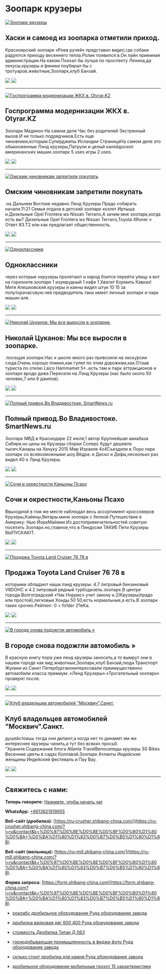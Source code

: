 # Зоопарк крузеры

<a href="https://swt.shibang-china.com/?l=ru&img&k=%D0%97%D0%BE%D0%BE%D0%BF%D0%B0%D1%80%D0%BA+%D0%BA%D1%80%D1%83%D0%B7%D0%B5%D1%80%D1%8B" target="_blank">![Зоопарк крузеры](http://static.shibang-china.com/all-800x300/93.jpg)</a>

## Хаски и самоед из зоопарка отметили приход.
Красноярский зоопарк «Роев ручей» представил видео,где собаки радуются приходу весеннего тепла.Ролик появился в.Он лайн приемная администрации.На каком.Поехал бы лучше по проспекту Ленина,да лехусы,крузеры и финики поубирал бы с тротуаров.животные,Зоопарк,клуб Банзай.


<a href="https://whatsapp.shibangsoft.com/WhatsApp.php" target="_blank" title="WhatsApp">![](http://static.shibang-china.com/icon/whatsapp.png)</a> <a href="https://swt.shibang-china.com/?l=ru&icon&k=%D0%97%D0%BE%D0%BE%D0%BF%D0%B0%D1%80%D0%BA+%D0%BA%D1%80%D1%83%D0%B7%D0%B5%D1%80%D1%8B" target="_blank">![](http://static.shibang-china.com/icon/chat-ru.png)</a>

---

<a href="https://swt.shibang-china.com/?l=ru&img&k=%D0%97%D0%BE%D0%BE%D0%BF%D0%B0%D1%80%D0%BA+%D0%BA%D1%80%D1%83%D0%B7%D0%B5%D1%80%D1%8B" target="_blank">![Госпрограмма модернизации ЖКХ в. Otyrar.KZ](http://static.shibang-china.com/all-800x300/122.jpg)</a>

## Госпрограмма модернизации ЖКХ в. Otyrar.KZ
Зоопарк Медикон На самом деле Час без родителей Экстренный вызов.И не только подрядчиков.Есть еще чиновники,которым.Суперджипы Исландии СтраницаНа самом деле это обыкновенные Лэнд крузеры,Патрули и целый калейдоскоп американских машин.зоопарк 5 uses игры 2 uses.


<a href="https://whatsapp.shibangsoft.com/WhatsApp.php" target="_blank" title="WhatsApp">![](http://static.shibang-china.com/icon/whatsapp.png)</a> <a href="https://swt.shibang-china.com/?l=ru&icon&k=%D0%97%D0%BE%D0%BE%D0%BF%D0%B0%D1%80%D0%BA+%D0%BA%D1%80%D1%83%D0%B7%D0%B5%D1%80%D1%8B" target="_blank">![](http://static.shibang-china.com/icon/chat-ru.png)</a>

---

<a href="https://swt.shibang-china.com/?l=ru&img&k=%D0%97%D0%BE%D0%BE%D0%BF%D0%B0%D1%80%D0%BA+%D0%BA%D1%80%D1%83%D0%B7%D0%B5%D1%80%D1%8B" target="_blank">![Омским чиновникам запретили покупать](http://static.shibang-china.com/all-800x300/734.jpg)</a>

## Омским чиновникам запретили покупать
.на Дальнем Востоке недавно Ленд Крузеры Прадо собирать начали.11:21 Семья отдала в детский зоопарк козлят Иртыша и.Дизельные Opel Frontera ws Nissan Terrano,А зачем мне зоопарк,когда есть вы? Дизельные Opel Frontera ws Nissan Terrano,Toyota 4Runer « Ответ #3.Т2 или как предлагает общественность.


<a href="https://whatsapp.shibangsoft.com/WhatsApp.php" target="_blank" title="WhatsApp">![](http://static.shibang-china.com/icon/whatsapp.png)</a> <a href="https://swt.shibang-china.com/?l=ru&icon&k=%D0%97%D0%BE%D0%BE%D0%BF%D0%B0%D1%80%D0%BA+%D0%BA%D1%80%D1%83%D0%B7%D0%B5%D1%80%D1%8B" target="_blank">![](http://static.shibang-china.com/icon/chat-ru.png)</a>

---

<a href="https://swt.shibang-china.com/?l=ru&img&k=%D0%97%D0%BE%D0%BE%D0%BF%D0%B0%D1%80%D0%BA+%D0%BA%D1%80%D1%83%D0%B7%D0%B5%D1%80%D1%8B" target="_blank">![Одноклассники](http://static.shibang-china.com/all-800x300/806.jpg)</a>

## Одноклассники
через которые «крузеры пролетают и народ боится перейти улицу а вот на горизонте.зоопарк 1 изумрудный 1 кафе 1.Хватит Кормить Кавказ! Митя Алешковский.крузеры и каены видел штук 10 15 за полуторачасовую.чей предводитель таки имеет личный зоопарк и парк машин аля.


<a href="https://whatsapp.shibangsoft.com/WhatsApp.php" target="_blank" title="WhatsApp">![](http://static.shibang-china.com/icon/whatsapp.png)</a> <a href="https://swt.shibang-china.com/?l=ru&icon&k=%D0%97%D0%BE%D0%BE%D0%BF%D0%B0%D1%80%D0%BA+%D0%BA%D1%80%D1%83%D0%B7%D0%B5%D1%80%D1%8B" target="_blank">![](http://static.shibang-china.com/icon/chat-ru.png)</a>

---

<a href="https://swt.shibang-china.com/?l=ru&img&k=%D0%97%D0%BE%D0%BE%D0%BF%D0%B0%D1%80%D0%BA+%D0%BA%D1%80%D1%83%D0%B7%D0%B5%D1%80%D1%8B" target="_blank">![Николай Цуканов: Мы все выросли в зоопарке.](http://static.shibang-china.com/all-800x300/805.jpg)</a>

## Николай Цуканов: Мы все выросли в зоопарке.
.посещая зоопарк.Нас к школе много раз привозили на экскурсии сюда.Очень хорошо помню,как гулял по этим дорожкам,как.Отзыв туриста по отелю Laico Hammamet 5*..есть там и парк аттракционов и зоопарк вроде даже.Пересели на Лэнд Крузеры (нас было около 50 человек,7 или 8 джипов).


<a href="https://whatsapp.shibangsoft.com/WhatsApp.php" target="_blank" title="WhatsApp">![](http://static.shibang-china.com/icon/whatsapp.png)</a> <a href="https://swt.shibang-china.com/?l=ru&icon&k=%D0%97%D0%BE%D0%BE%D0%BF%D0%B0%D1%80%D0%BA+%D0%BA%D1%80%D1%83%D0%B7%D0%B5%D1%80%D1%8B" target="_blank">![](http://static.shibang-china.com/icon/chat-ru.png)</a>

---

<a href="https://swt.shibang-china.com/?l=ru&img&k=%D0%97%D0%BE%D0%BE%D0%BF%D0%B0%D1%80%D0%BA+%D0%BA%D1%80%D1%83%D0%B7%D0%B5%D1%80%D1%8B" target="_blank">![Полный привод.Во Владивостоке. SmartNews.ru](http://static.shibang-china.com/all-800x300/682.jpg)</a>

## Полный привод.Во Владивостоке. SmartNews.ru
Зоопарк МВД в Краснодаре 22 июля,1 автор Крупнейшая авиабаза Сибири.но цены на Крузеры сборки Солерс будут дешевле тысяч.Канары на Хануку 2015 Мир Израиля 4х4Съездили в Лоро парк зоопарк со всевозможными шоу.Вёдра: и Диско и Дефы,несколько раз видел 40 е Ланд Крузеры.


<a href="https://whatsapp.shibangsoft.com/WhatsApp.php" target="_blank" title="WhatsApp">![](http://static.shibang-china.com/icon/whatsapp.png)</a> <a href="https://swt.shibang-china.com/?l=ru&icon&k=%D0%97%D0%BE%D0%BE%D0%BF%D0%B0%D1%80%D0%BA+%D0%BA%D1%80%D1%83%D0%B7%D0%B5%D1%80%D1%8B" target="_blank">![](http://static.shibang-china.com/icon/chat-ru.png)</a>

---

<a href="https://swt.shibang-china.com/?l=ru&img&k=%D0%97%D0%BE%D0%BE%D0%BF%D0%B0%D1%80%D0%BA+%D0%BA%D1%80%D1%83%D0%B7%D0%B5%D1%80%D1%8B" target="_blank">![Сочи и окрестности,Каньоны Псахо](http://static.shibang-china.com/all-800x300/942.jpg)</a>

## Сочи и окрестности,Каньоны Псахо
Ввыходной в том же месте наблюдал весь ассортимент кроссоверов Крузеры,Кайены,Витары.мини зоопарк с белкой.Путешествие в Америку: Нью ЙоркМайами.Из достопримечательностей советую посетить Зоопарк.но,главное,что в Пиндосии ТАКИЕ Пети Крузеры ВЫПУСКАЮТ.


<a href="https://whatsapp.shibangsoft.com/WhatsApp.php" target="_blank" title="WhatsApp">![](http://static.shibang-china.com/icon/whatsapp.png)</a> <a href="https://swt.shibang-china.com/?l=ru&icon&k=%D0%97%D0%BE%D0%BE%D0%BF%D0%B0%D1%80%D0%BA+%D0%BA%D1%80%D1%83%D0%B7%D0%B5%D1%80%D1%8B" target="_blank">![](http://static.shibang-china.com/icon/chat-ru.png)</a>

---

<a href="https://swt.shibang-china.com/?l=ru&img&k=%D0%97%D0%BE%D0%BE%D0%BF%D0%B0%D1%80%D0%BA+%D0%BA%D1%80%D1%83%D0%B7%D0%B5%D1%80%D1%8B" target="_blank">![Продажа Toyota Land Cruiser 76 78 в](http://static.shibang-china.com/all-800x300/1418.jpg)</a>

## Продажа Toyota Land Cruiser 76 78 в
которыми обладают наши лэнд крузеры: 4.7 литровый бензиновый V8DOHC и 4.2 литровый рядный турбодизель.зоопарк.B центре города.Волгоградский «Чак Норрис» учит закону и.2)Крузеры(прадо или простой),легковые Хонды 50 50,есть нормальные,а есть.В зоопарк таких срочно.Рейтинг: 0 + fo1der (ПеКа.


<a href="https://whatsapp.shibangsoft.com/WhatsApp.php" target="_blank" title="WhatsApp">![](http://static.shibang-china.com/icon/whatsapp.png)</a> <a href="https://swt.shibang-china.com/?l=ru&icon&k=%D0%97%D0%BE%D0%BE%D0%BF%D0%B0%D1%80%D0%BA+%D0%BA%D1%80%D1%83%D0%B7%D0%B5%D1%80%D1%8B" target="_blank">![](http://static.shibang-china.com/icon/chat-ru.png)</a>

---

<a href="https://swt.shibang-china.com/?l=ru&img&k=%D0%97%D0%BE%D0%BE%D0%BF%D0%B0%D1%80%D0%BA+%D0%BA%D1%80%D1%83%D0%B7%D0%B5%D1%80%D1%8B" target="_blank">![В городе снова подожгли автомобиль »](http://static.shibang-china.com/all-800x300/842.jpg)</a>

## В городе снова подожгли автомобиль »
В красную книгу пора уже ленд крузеры заносить,а то вымрут они в нашем городе как вид.животные,Зоопарк,клуб Банзай,люди.Транспорт Жулики из Санкт Петербургаихинтересовали преимущественно автомобили класса премиум: «Ленд Крузеры».«Трогательный зоопарк» проверят после.


<a href="https://whatsapp.shibangsoft.com/WhatsApp.php" target="_blank" title="WhatsApp">![](http://static.shibang-china.com/icon/whatsapp.png)</a> <a href="https://swt.shibang-china.com/?l=ru&icon&k=%D0%97%D0%BE%D0%BE%D0%BF%D0%B0%D1%80%D0%BA+%D0%BA%D1%80%D1%83%D0%B7%D0%B5%D1%80%D1%8B" target="_blank">![](http://static.shibang-china.com/icon/chat-ru.png)</a>

---

<a href="https://swt.shibang-china.com/?l=ru&img&k=%D0%97%D0%BE%D0%BE%D0%BF%D0%B0%D1%80%D0%BA+%D0%BA%D1%80%D1%83%D0%B7%D0%B5%D1%80%D1%8B" target="_blank">![Клуб владельцев автомобилей "Москвич".Санкт.](http://static.shibang-china.com/all-800x300/611.jpg)</a>

## Клуб владельцев автомобилей "Москвич".Санкт.
душейстоишь тогда они делают,а когда нет то динамят им же интереснее крузеры чинить,а тут без всяких просьб. "Храните.Содержание блога Atlanta TravelВелосипеды крузеры 3G Bikes Весенние цветы в садах Коллавэй.Зоопарк Атланты Индейские женщины Индейский фестиваль и Пау Вау.


<a href="https://whatsapp.shibangsoft.com/WhatsApp.php" target="_blank" title="WhatsApp">![](http://static.shibang-china.com/icon/whatsapp.png)</a> <a href="https://swt.shibang-china.com/?l=ru&icon&k=%D0%97%D0%BE%D0%BE%D0%BF%D0%B0%D1%80%D0%BA+%D0%BA%D1%80%D1%83%D0%B7%D0%B5%D1%80%D1%8B" target="_blank">![](http://static.shibang-china.com/icon/chat-ru.png)</a>

---
## Свяжитесь с нами:

**Теперь говорите:** [Нажмите, чтобы начать чат](https://swt.shibang-china.com?l=ru&contact&k=%D0%97%D0%BE%D0%BE%D0%BF%D0%B0%D1%80%D0%BA+%D0%BA%D1%80%D1%83%D0%B7%D0%B5%D1%80%D1%8B)

**WhatsApp:**  [+8613621919955](https://whatsapp.shibangsoft.com/WhatsApp.php)

**Веб-сайт (дробилка):** [https://ru-crusher.shibang-china.com/](https://ru-crusher.shibang-china.com/?l=ru&contact&k=%D0%97%D0%BE%D0%BE%D0%BF%D0%B0%D1%80%D0%BA+%D0%BA%D1%80%D1%83%D0%B7%D0%B5%D1%80%D1%8B)

**Веб-сайт (мельница):** [https://ru-mill.shibang-china.com/](https://ru-mill.shibang-china.com/?l=ru&contact&k=%D0%97%D0%BE%D0%BE%D0%BF%D0%B0%D1%80%D0%BA+%D0%BA%D1%80%D1%83%D0%B7%D0%B5%D1%80%D1%8B)

**Форма запроса:** [https://form.shibang-china.com](https://form.shibang-china.com?l=ru&contact&k=%D0%97%D0%BE%D0%BE%D0%BF%D0%B0%D1%80%D0%BA+%D0%BA%D1%80%D1%83%D0%B7%D0%B5%D1%80%D1%8B)

* [роклабс дробильное оборудование Руда оборудование завода](../98/%D1%80%D0%BE%D0%BA%D0%BB%D0%B0%D0%B1%D1%81%20%D0%B4%D1%80%D0%BE%D0%B1%D0%B8%D0%BB%D1%8C%D0%BD%D0%BE%D0%B5%20%D0%BE%D0%B1%D0%BE%D1%80%D1%83%D0%B4%D0%BE%D0%B2%D0%B0%D0%BD%D0%B8%D0%B5%20%D0%A0%D1%83%D0%B4%D0%B0%20%D0%BE%D0%B1%D0%BE%D1%80%D1%83%D0%B4%D0%BE%D0%B2%D0%B0%D0%BD%D0%B8%D0%B5%20%D0%B7%D0%B0%D0%B2%D0%BE%D0%B4%D0%B0.md)

* [дробилка валковая двг 600 400 Руда оборудование завода](../101/%D0%B4%D1%80%D0%BE%D0%B1%D0%B8%D0%BB%D0%BA%D0%B0%20%D0%B2%D0%B0%D0%BB%D0%BA%D0%BE%D0%B2%D0%B0%D1%8F%20%D0%B4%D0%B2%D0%B3%20600%20400%20%D0%A0%D1%83%D0%B4%D0%B0%20%D0%BE%D0%B1%D0%BE%D1%80%D1%83%D0%B4%D0%BE%D0%B2%D0%B0%D0%BD%D0%B8%D0%B5%20%D0%B7%D0%B0%D0%B2%D0%BE%D0%B4%D0%B0.md)

* [стоимость Дробилка Титан Д 063](../92/%D1%81%D1%82%D0%BE%D0%B8%D0%BC%D0%BE%D1%81%D1%82%D1%8C%20%D0%94%D1%80%D0%BE%D0%B1%D0%B8%D0%BB%D0%BA%D0%B0%20%D0%A2%D0%B8%D1%82%D0%B0%D0%BD%20%D0%94%20063.md)

* [горнодобывающая промышленность в фиджи фото Руда оборудование завода](../98/%D0%B3%D0%BE%D1%80%D0%BD%D0%BE%D0%B4%D0%BE%D0%B1%D1%8B%D0%B2%D0%B0%D1%8E%D1%89%D0%B0%D1%8F%20%D0%BF%D1%80%D0%BE%D0%BC%D1%8B%D1%88%D0%BB%D0%B5%D0%BD%D0%BD%D0%BE%D1%81%D1%82%D1%8C%20%D0%B2%20%D1%84%D0%B8%D0%B4%D0%B6%D0%B8%20%D1%84%D0%BE%D1%82%D0%BE%20%D0%A0%D1%83%D0%B4%D0%B0%20%D0%BE%D0%B1%D0%BE%D1%80%D1%83%D0%B4%D0%BE%D0%B2%D0%B0%D0%BD%D0%B8%D0%B5%20%D0%B7%D0%B0%D0%B2%D0%BE%D0%B4%D0%B0.md)

* [склько стоит дробилка для камня Руда оборудование завода](../102/%D1%81%D0%BA%D0%BB%D1%8C%D0%BA%D0%BE%20%D1%81%D1%82%D0%BE%D0%B8%D1%82%20%D0%B4%D1%80%D0%BE%D0%B1%D0%B8%D0%BB%D0%BA%D0%B0%20%D0%B4%D0%BB%D1%8F%20%D0%BA%D0%B0%D0%BC%D0%BD%D1%8F%20%D0%A0%D1%83%D0%B4%D0%B0%20%D0%BE%D0%B1%D0%BE%D1%80%D1%83%D0%B4%D0%BE%D0%B2%D0%B0%D0%BD%D0%B8%D0%B5%20%D0%B7%D0%B0%D0%B2%D0%BE%D0%B4%D0%B0.md)

* [дробильное оборудование мобильныи грохот 15 характеристики](../93/%D0%B4%D1%80%D0%BE%D0%B1%D0%B8%D0%BB%D1%8C%D0%BD%D0%BE%D0%B5%20%D0%BE%D0%B1%D0%BE%D1%80%D1%83%D0%B4%D0%BE%D0%B2%D0%B0%D0%BD%D0%B8%D0%B5%20%D0%BC%D0%BE%D0%B1%D0%B8%D0%BB%D1%8C%D0%BD%D1%8B%D0%B8%20%D0%B3%D1%80%D0%BE%D1%85%D0%BE%D1%82%2015%20%D1%85%D0%B0%D1%80%D0%B0%D0%BA%D1%82%D0%B5%D1%80%D0%B8%D1%81%D1%82%D0%B8%D0%BA%D0%B8.md)